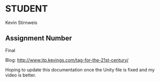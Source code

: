 # STUDENT

Kevin Stirnweis

## Assignment Number 

Final

Blog: http://www.itp.kevings.com/tag-for-the-21st-century/

Hoping to update this documentation once the Unity file is fixed and my video is better.